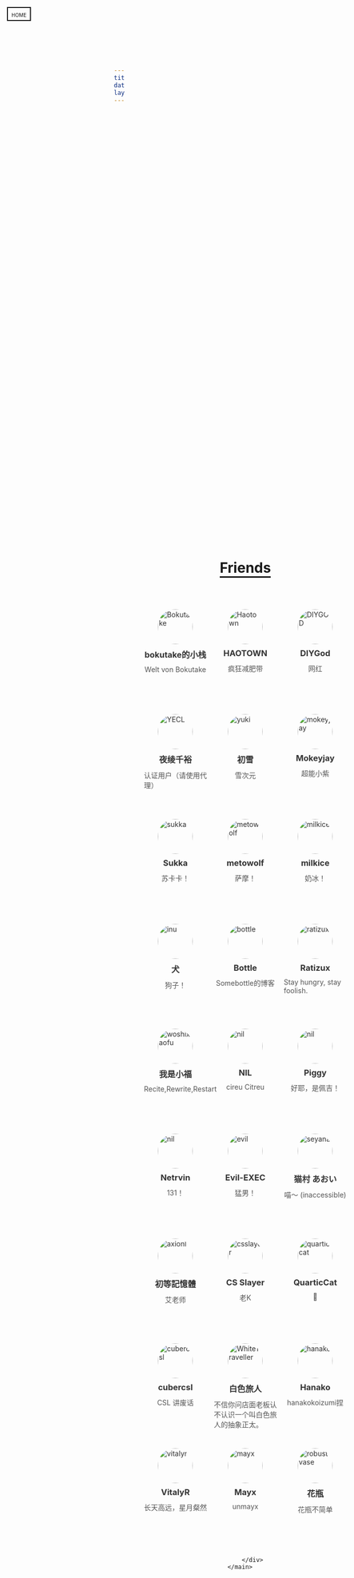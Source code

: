 ```yaml
---
title: Friends
date: 2020-02-19 23:48:12
layout: false
---
```


<!DOCTYPE html>
<html lang="en">
<head>
    <meta charset="UTF-8">
    <meta name="viewport" content="width=device-width, initial-scale=1.0">
    <title>Friends</title>
    <style>
:root{
    font-family: "Sitka","Georgia", "Source Han Serif SC", "Noto Serif CJK SC",serif;
}
main {
    display: flex;
    flex-direction: column;
    align-items: center;
    align-self: center;
    /*margin: -15% 0 0 0;*/
}
a{
    color:#333;
    text-decoration:none;
    width:10em;
    height:15em;
}
article.friends {
    display: flex;
    margin: 0.5em;
    flex-direction: column;
}
img.avatar {border-radius: 100%;width: 5em;height: 5em;align-self: center;object-fit:cover;}
.friends-container {
    max-width:120vh;
    display: flex;
    width: fit-content;
    align-content: center;
    justify-content: center;
    flex-wrap: wrap;
}
.friends h3 {
    margin: 0.5em auto;
}
.friends figure {
    margin: 0.1em auto;
    color: #555;
}
h1 {
    width: fit-content;
    border-bottom: solid;
    margin-bottom: 2em;
}
body {
    display: flex;
    min-height: 100vh;
    margin-top: 5em;
    justify-content: center;
}
.home-button {
    position: fixed;
    left: 1em;
    top: 1em;
    border: solid 2px;
    padding: .25em .5em;
    font-variant: all-petite-caps;
}</style>
</head>
<body>
    <div class="home-button" onclick="location.href = '/'">HOME</div>
    <main>
        <h1>Friends</h1>
        <div class="friends-container">
            <a href="https://bokutake.com"><article class="friends">
                <img src="https://secure.gravatar.com/avatar/86ef10df2865daf36471371b8260e138?s=100" alt="Bokutake" class="avatar">
                <h3>bokutake的小栈</h3>
                <figure>Welt von Bokutake</figure>
            </article></a>
            <a href="https://haotown.cn/"><article class="friends">
                <img src="https://secure.gravatar.com/avatar/d0b3bc8c616d20b72ba5d59a7a1c6c79?s=100" alt="Haotown" class="avatar">
                <h3>HAOTOWN</h3>
                <figure>疯狂减肥带</figure>
            </article></a><a href="https://diygod.me/"><article class="friends">
                <img src="https://avatars.githubusercontent.com/u/8266075" alt="DIYGOD " class="avatar" width="100" height="100">
                <h3>DIYGod</h3>
                <figure>网红</figure>
            </article></a><a href="https://yecl.net/"><article class="friends">
                <img src="https://i.loli.net/2020/03/18/OUNRqcV62gatu8M.png" alt="YECL" class="avatar" width="100" height="100">
                <h3>夜绫千裕</h3>
                <figure>认证用户（请使用代理）</figure>
            </article></a><a href="https://me.lolipet.moe/"><article class="friends">
                <img src="https://i.loli.net/2020/03/20/AsjGK1p3XxNyDZk.png" alt="yuki" class="avatar" width="100" height="100">
                <h3>初雪</h3>
                <figure>雪次元</figure>
            </article></a><a href="https://www.mokeyjay.com/"><article class="friends">
                <img src="https://www.mokeyjay.com/headimg.png" alt="mokeyjay" class="avatar" width="100" height="100">
                <h3>Mokeyjay</h3>
                <figure>超能小紫</figure>
            </article></a><a href="https://skk.moe/"><article class="friends">
                <img src="https://cdn.jsdelivr.net/npm/skx@0.0.1/avatar/128x128.png" alt="sukka" class="avatar" width="100" height="100">
                <h3>Sukka</h3>
                <figure>苏卡卡！</figure>
            </article></a><a href="https://i-meto.com/"><article class="friends">
                <img src="https://avatars.githubusercontent.com/u/2666735" alt="metowolf" class="avatar" width="100" height="100">
                <h3>metowolf</h3>
                <figure>萨摩！</figure>
            </article></a><a href="https://milkice.me/"><article class="friends">
                <img src="https://i.loli.net/2021/04/08/tJhjcL1Mwb6TeG9.png" alt="milkice" class="avatar" width="100" height="100">
                <h3>milkice</h3>
                <figure>奶冰！</figure>
            </article></a><a href="https://moedog.org/"><article class="friends">
                <img src="https://gravatar.loli.net/avatar/5e6892e999ca8c85a358d21164167f38?s=128" alt="inu" class="avatar" width="100" height="100">
                <h3>犬</h3>
                <figure>狗子！</figure>
            </article></a><a href="https://bottle.moe"><article class="friends">
                <img src="https://cdn.jsdelivr.net/gh/BottleSome/blog@20200212/avatar.png" alt="bottle" class="avatar" width="100" height="100">
                <h3>Bottle</h3>
                <figure>Somebottle的博客</figure>
            </article></a><a href="https://ratizux.github.io/"><article class="friends">
                <img src="https://avatars1.githubusercontent.com/u/45143513" alt="ratizux" class="avatar" width="100" height="100">
                <h3>Ratizux</h3>
                <figure>Stay hungry, stay foolish.</figure>
            </article></a><a href="https://woshixiaofu666.github.io/"><article class="friends">
                <img src="https://i.loli.net/2019/12/10/uqBgf2D3Hpzdr6x.jpg" alt="woshixiaofu" class="avatar" width="100" height="100">
                <h3>我是小福</h3>
                <figure>Recite,Rewrite,Restart</figure>
            </article></a><a href="https://cireu.github.io/"><article class="friends">
                <img src="https://i.loli.net/2020/08/25/QORM8gt1J75SXs9.jpg" alt="nil" class="avatar" width="100" height="100">
                <h3>NIL</h3>
                <figure>cireu Citreu</figure>
            </article></a><a href="https://blog.piggy.moe/"><article class="friends">
                <img src="https://avatars2.githubusercontent.com/u/61851016" alt="nil" class="avatar" width="100" height="100">
                <h3>Piggy</h3>
                <figure>好耶，是佩吉！</figure>
            </article></a><a href="https://blog.yuzu.im/"><article class="friends">
                <img src="https://o5.cx/s/34791d90" alt="nil" class="avatar" width="100" height="100">
                <h3>Netrvin</h3>
                <figure>131！</figure>
            </article></a><a href="https://evex.one/"><article class="friends">
                <img src="https://avatars.githubusercontent.com/u/46400566" alt="evil" class="avatar" width="100" height="100">
                <h3>Evil-EXEC</h3>
                <figure>猛男！</figure>
            </article></a><a href="https://nekoquq.github.io/"><article class="friends">
                <img src="https://avatars.githubusercontent.com/u/86137280" alt="seyana" class="avatar" width="100" height="100">
                <h3>猫村 あおい</h3>
                <figure>喵～ (inaccessible)</figure>
            </article></a><a href="https://axionl.me/"><article class="friends">
                <img src="https://axionl.me/img/avatar_hub1dc8a650b495c118164fb85da876e1e_643833_300x0_resize_q75_box.jpg" alt="axionl" class="avatar" width="100" height="100">
                <h3>初等記憶體</h3>
                <figure>艾老师</figure>
            </article></a><a href="https://www.csslayer.info/wordpress/"><article class="friends">
                <img src="https://avatars.githubusercontent.com/u/259684" alt="csslayer" class="avatar" width="100" height="100">
                <h3>CS Slayer</h3>
                <figure>老K</figure>
            </article></a><a href="https://blog.quarticcat.com/"><article class="friends">
                <img src="https://blog.quarticcat.com/apple-touch-icon.png" alt="quarticcat" class="avatar" width="100" height="100">
                <h3>QuarticCat</h3>
                <figure>🔮</figure>
            </article></a><a href="https://cubercsl.site/"><article class="friends">
                <img src="https://cubercsl.site/img/avatar_hua4a887aea5bb6b142fecd4aa531cdef7_143548_300x0_resize_box_2.png" alt="cubercsl" class="avatar" width="100" height="100">
                <h3>cubercsl</h3>
                <figure>CSL 讲废话</figure>
            </article></a><a href="https://zeror.xyz/"><article class="friends">
                <img src="https://avatars.githubusercontent.com/u/98015097" alt="WhiteTraveller" class="avatar" width="100" height="100">
                <h3>白色旅人</h3>
                <figure>不信你问店面老板认不认识一个叫白色旅人的抽象正太。</figure>
            </article></a><a href="https://hanako.me/"><article class="friends">
                <img src="https://hanako.me/img/hnk.jpg" alt="hanako" class="avatar" width="100" height="100">
                <h3>Hanako</h3>
                <figure>hanakokoizumi捏</figure>
            </article></a><a href="https://vitalyr.com/"><article class="friends">
                <img src="https://avatars.githubusercontent.com/u/24508452" alt="vitalyr" class="avatar" width="100" height="100">
                <h3>VitalyR</h3>
                <figure>长天高远，星月粲然</figure>
            </article></a><a href="https://mabbs.github.io"><article class="friends">
                <img src="https://avatars.githubusercontent.com/u/17966333" alt="mayx" class="avatar" width="100" height="100">
                <h3>Mayx</h3>
                <figure>unmayx</figure>
            </article></a><a href="https://robust-vase.github.io/"><article class="friends">
                <img src="https://robust-vase.github.io/img/John_King.webp" alt="robust-vase" class="avatar" width="100" height="100">
                <h3>花瓶</h3>
                <figure>花瓶不简单</figure>
            </article></a>

        </div>
    </main> 
</body>
</html>

